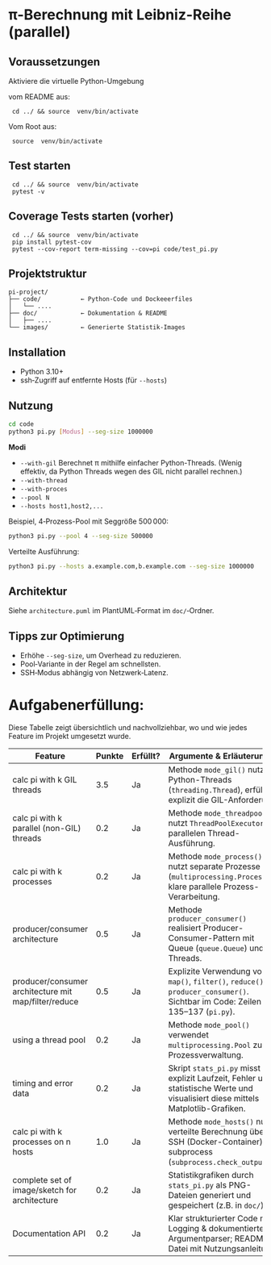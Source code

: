 # π-Berechnung mit Leibniz-Reihe (parallel)

## Voraussetzungen
Aktiviere die virtuelle Python-Umgebung 

vom README aus: 
```shell
 cd ../ && source  venv/bin/activate
```
Vom Root aus: 
```shell
 source  venv/bin/activate
```
## Test starten
````shell
 cd ../ && source  venv/bin/activate
 pytest -v
````

## Coverage Tests starten (vorher)
````shell
 cd ../ && source  venv/bin/activate
 pip install pytest-cov
 pytest --cov-report term-missing --cov=pi code/test_pi.py
````



## Projektstruktur
```
pi-project/
├── code/           ← Python-Code und Dockeeerfiles
│   └── ....
├── doc/            ← Dokumentation & README
│   ├── ....
└── images/         ← Generierte Statistik-Images
```

## Installation
- Python 3.10+
- ssh‑Zugriff auf entfernte Hosts (für `--hosts`)

## Nutzung
```bash
cd code
python3 pi.py [Modus] --seg-size 1000000
```
**Modi**
- `--with-gil` Berechnet π mithilfe einfacher Python-Threads. (Wenig effektiv, da Python Threads wegen des GIL nicht parallel rechnen.)
- `--with-thread`
- `--with-proces`
- `--pool N`
- `--hosts host1,host2,...`

Beispiel, 4‑Prozess-Pool mit Seggröße 500 000:
```bash
python3 pi.py --pool 4 --seg-size 500000
```

Verteilte Ausführung:
```bash
python3 pi.py --hosts a.example.com,b.example.com --seg-size 1000000
```

## Architektur
Siehe `architecture.puml` im PlantUML‑Format im `doc/`‑Ordner.

## Tipps zur Optimierung
- Erhöhe `--seg-size`, um Overhead zu reduzieren.
- Pool‑Variante in der Regel am schnellsten.
- SSH‑Modus abhängig von Netzwerk‑Latenz.


# Aufgabenerfüllung: 
Diese Tabelle zeigt übersichtlich und nachvollziehbar, wo und wie jedes Feature im Projekt umgesetzt wurde.

| Feature                                              | Punkte | Erfüllt? | Argumente & Erläuterungen                                                                                                       |
|------------------------------------------------------|--------|----------|---------------------------------------------------------------------------------------------------------------------------------|
| calc pi with k GIL threads                           | 3.5    | Ja       | Methode `mode_gil()` nutzt Python-Threads (`threading.Thread`), erfüllt explizit die GIL-Anforderung.                           |
| calc pi with k parallel (non-GIL) threads            | 0.2    | Ja       | Methode `mode_threadpool()` nutzt `ThreadPoolExecutor` zur parallelen Thread-Ausführung.                                        |
| calc pi with k processes                             | 0.2    | Ja       | Methode `mode_process()` nutzt separate Prozesse (`multiprocessing.Process`), klare parallele Prozess-Verarbeitung.             |
| producer/consumer architecture                       | 0.5    | Ja       | Methode `producer_consumer()` realisiert Producer-Consumer-Pattern mit Queue (`queue.Queue`) und Threads.                       |
| producer/consumer architecture mit map/filter/reduce | 0.5    | Ja       | Explizite Verwendung von `map()`, `filter()`, `reduce()` in `producer_consumer()`. Sichtbar im Code: Zeilen 135–137 (`pi.py`).  |
| using a thread pool                                  | 0.2    | Ja       | Methode `mode_pool()` verwendet `multiprocessing.Pool` zur Prozessverwaltung.                                                   |
| timing and error data                                | 0.2    | Ja       | Skript `stats_pi.py` misst explizit Laufzeit, Fehler und statistische Werte und visualisiert diese mittels Matplotlib-Grafiken. |
| calc pi with k processes on n hosts                  | 1.0    | Ja       | Methode `mode_hosts()` nutzt verteilte Berechnung über SSH (Docker-Container) und subprocess (`subprocess.check_output()`).     |
| complete set of image/sketch for architecture        | 0.2    | Ja       | Statistikgrafiken durch `stats_pi.py` als PNG-Dateien generiert und gespeichert (z.B. in `doc/`).                               |
| Documentation API                                    | 0.2    | Ja       | Klar strukturierter Code mit Logging & dokumentierter Argumentparser; README-Datei mit Nutzungsanleitung.                       |


